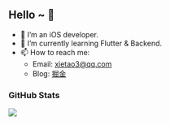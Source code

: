 ## Hello ~ 👋

- 🔭 I’m an iOS developer.
- 🌱 I’m currently learning Flutter & Backend.
- 📫 How to reach me: 
  - Email: xietao3@qq.com
  - Blog: [掘金](https://juejin.cn/user/3597257774736942/posts)

### GitHub Stats
<img align="left" src="https://github-readme-stats.vercel.app/api?username=xietao3&show_icons=true&icon_color=007aff&text_color=333&bg_color=ffffff&hide_title=true" />
